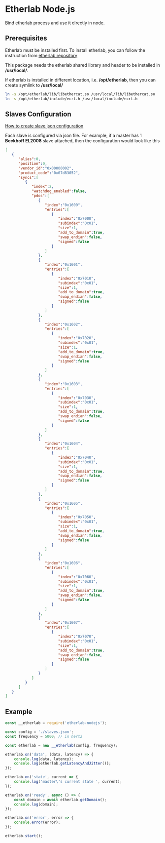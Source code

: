 # Etherlab Node.js

Bind etherlab process and use it directly in node.

## Prerequisites

Etherlab must be installed first. To install etherlab, you can follow the instruction from [etherlab repository](https://gitlab.com/etherlab.org/ethercat/-/blob/master/INSTALL)

This package needs the etherlab shared library and header to be installed in **/usr/local/**.

If etherlab is installed in different location, i.e. **/opt/etherlab**, then you can create symlink to **/usr/local/**

```bash
ln -s /opt/etherlab/lib/libethercat.so /usr/local/lib/libethercat.so
ln -s /opt/etherlab/include/ecrt.h /usr/local/include/ecrt.h
```

## Slaves Configuration

[How to create slave json configuration](https://github.com/STECHOQ/etherlab-nodejs/wiki/create-slaves-json)

Each slave is configured via json file. For example, if a master has 1 **Beckhoff EL2008** slave attached, then the configuration would look like this

```json
[
   {
      "alias":0,
      "position":0,
      "vendor_id":"0x00000002",
      "product_code":"0x07d83052",
      "syncs":[
         {
            "index":2,
            "watchdog_enabled":false,
            "pdos":[
               {
                  "index":"0x1600",
                  "entries":[
                     {
                        "index":"0x7000",
                        "subindex":"0x01",
                        "size":1,
                        "add_to_domain":true,
                        "swap_endian":false,
                        "signed":false
                     }
                  ]
               },
               {
                  "index":"0x1601",
                  "entries":[
                     {
                        "index":"0x7010",
                        "subindex":"0x01",
                        "size":1,
                        "add_to_domain":true,
                        "swap_endian":false,
                        "signed":false
                     }
                  ]
               },
               {
                  "index":"0x1602",
                  "entries":[
                     {
                        "index":"0x7020",
                        "subindex":"0x01",
                        "size":1,
                        "add_to_domain":true,
                        "swap_endian":false,
                        "signed":false
                     }
                  ]
               },
               {
                  "index":"0x1603",
                  "entries":[
                     {
                        "index":"0x7030",
                        "subindex":"0x01",
                        "size":1,
                        "add_to_domain":true,
                        "swap_endian":false,
                        "signed":false
                     }
                  ]
               },
               {
                  "index":"0x1604",
                  "entries":[
                     {
                        "index":"0x7040",
                        "subindex":"0x01",
                        "size":1,
                        "add_to_domain":true,
                        "swap_endian":false,
                        "signed":false
                     }
                  ]
               },
               {
                  "index":"0x1605",
                  "entries":[
                     {
                        "index":"0x7050",
                        "subindex":"0x01",
                        "size":1,
                        "add_to_domain":true,
                        "swap_endian":false,
                        "signed":false
                     }
                  ]
               },
               {
                  "index":"0x1606",
                  "entries":[
                     {
                        "index":"0x7060",
                        "subindex":"0x01",
                        "size":1,
                        "add_to_domain":true,
                        "swap_endian":false,
                        "signed":false
                     }
                  ]
               },
               {
                  "index":"0x1607",
                  "entries":[
                     {
                        "index":"0x7070",
                        "subindex":"0x01",
                        "size":1,
                        "add_to_domain":true,
                        "swap_endian":false,
                        "signed":false
                     }
                  ]
               }
            ]
         }
      ]
   }
]
```

## Example
```javascript
const __etherlab = require('etherlab-nodejs');

const config = './slaves.json';
const frequency = 5000; // in hertz

const etherlab = new __etherlab(config, frequency);

etherlab.on('data', (data, latency) => {
	console.log(data, latency);
	console.log(etherlab.getLatencyAndJitter());
});

etherlab.on('state', current => {
	console.log('master\'s current state ', current);
});

etherlab.on('ready', async () => {
	const domain = await etherlab.getDomain();
	console.log(domain);
});

etherlab.on('error', error => {
	console.error(error);
});

etherlab.start();
```